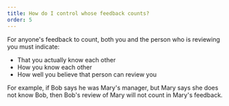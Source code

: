 ```yaml
---
title: How do I control whose feedback counts?
order: 5
---
```


For anyone's feedback to count, both you and the person who is reviewing you must indicate:

* That you actually know each other
* How you know each other
* How well you believe that person can review you


For example, if Bob says he was Mary's manager, but Mary says she does not know Bob, then Bob's review of Mary will not count in Mary's feedback.
